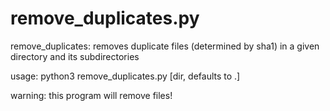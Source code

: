 # remove_duplicates.py

remove_duplicates: removes duplicate files (determined by sha1) in a given directory and its subdirectories

usage: python3 remove_duplicates.py [dir, defaults to .]

warning: this program will remove files!
